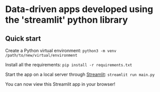 # Data-driven apps developed using the 'streamlit' python library

## Quick start

Create a Python virtual environment:
`python3 -m venv /path/to/new/virtual/environment`

Install all the requirements:
`pip install -r requirements.txt`

Start the app on a local server through [Streamlit](https://streamlit.io):
`streamlit run main.py`

You can now view this Streamlit app in your browser!
